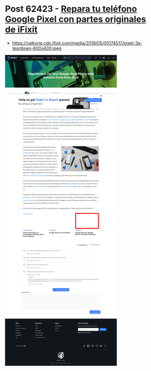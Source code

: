 # Post 62423 - [Repara tu teléfono Google Pixel con partes originales de iFixit](https://www.ifixit.com/News/62423/repara-tu-telefono-google-pixel-con-partes-originales-de-ifixit)

- https://valkyrie.cdn.ifixit.com/media/2019/05/05174517/pixel-3a-teardown-600x400.jpeg

![screencap](screenshots/127265d5-385a-4b3d-be8c-b3bf6dbf6695.png)

